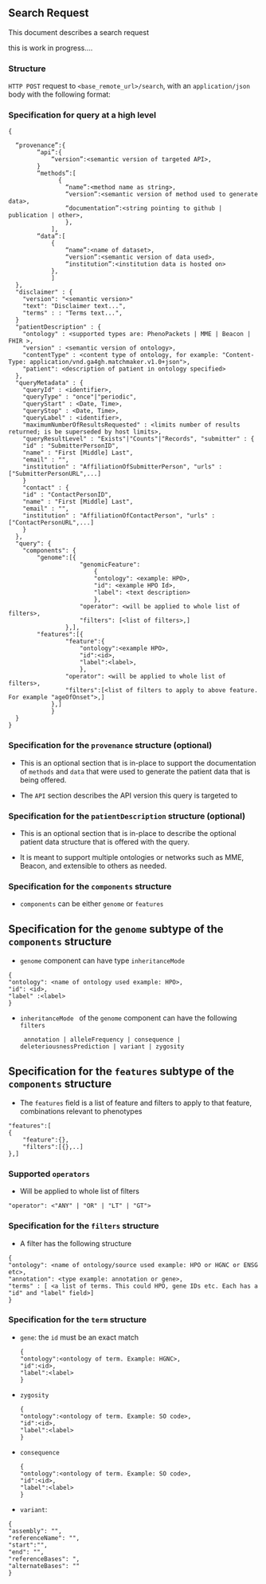 ## Search Request

This document describes a search request

this is work in progress....

### Structure

`HTTP POST` request to `<base_remote_url>/search`, with an `application/json` body with the following format:

### Specification for query at a high level

```
{

  “provenance”:{
		“api”:{
			“version”:<semantic version of targeted API>,
		}	
		“methods”:[
			  {
				“name”:<method name as string>,
				“version”:<semantic version of method used to generate data>,
				“documentation”:<string pointing to github | publication | other>,
			    },
			],
		“data”:[
			{
				“name”:<name of dataset>,
				“version”:<semantic version of data used>,
				“institution”:<institution data is hosted on>	
			},
			]
  },
  "disclaimer" : {
  	"version": "<semantic version>"
  	"text": "Disclaimer text...",
  	"terms" : : "Terms text...",
  }
  "patientDescription" : {
	"ontology" : <supported types are: PhenoPackets | MME | Beacon | FHIR >,
	"version" : <semantic version of ontology>,
	"contentType" : <content type of ontology, for example: "Content-Type: application/vnd.ga4gh.matchmaker.v1.0+json">, 
	"patient": <description of patient in ontology specified>
  },
  "queryMetadata" : {
	"queryId" : <identifier>,
	"queryType" : "once"|"periodic",
	"queryStart" : <Date, Time>,
	"queryStop" : <Date, Time>,
	"queryLabel" : <identifier>,
	"maximumNumberOfResultsRequested" : <limits number of results returned; is be superseded by host limits>,
	"queryResultLevel" : "Exists"|"Counts"|"Records", "submitter" : {
	"id" : "SubmitterPersonID",
	"name" : "First [Middle] Last",
	"email" : "",
	"institution" : "AffiliationOfSubmitterPerson", "urls" : ["SubmitterPersonURL",...]
	}
	"contact" : {
	"id" : "ContactPersonID",
	"name" : "First [Middle] Last",
	"email" : "",
	"institution" : "AffiliationOfContactPerson", "urls" : ["ContactPersonURL",...]
	}
  },
  "query": {
    "components": { 
		"genome":[{
					"genomicFeature": 
						{
						"ontology": <example: HPO>,
						"id": <example HPO Id>,
						"label": <text description>
						},
					"operator": <will be applied to whole list of filters>,
					"filters": [<list of filters>,]
				},],
		"features":[{
				"feature":{ 	
					"ontology":<example HPO>,
					"id":<id>,
					"label":<label>,
					},
				"operator": <will be applied to whole list of filters>,
				"filters":[<list of filters to apply to above feature. For example "ageOfOnset">,]
			},]
    		}
  }
}
```

### Specification for the `provenance` structure (optional)

* This is an optional section that is in-place to support the documentation of `methods` and `data` that were used to generate the patient data that is being offered.

* The `API` section describes the API version this query is targeted to

### Specification for the `patientDescription` structure  (optional)

* This is an optional section that is in-place to describe the optional patient data structure that is offered with the query.

* It is meant to support multiple ontologies or networks such as MME, Beacon, and extensible to others as needed.


### Specification for the `components` structure

* `components` can be either `genome` or `features`

## Specification for the `genome` subtype of the `components` structure

* `genome` component can have type 
	`inheritanceMode `
 
 ```
{
"ontology": <name of ontology used example: HPO>,
"id": <id>,
"label" :<label>
}
```


* `inheritanceMode ` of the `genome` component can have the following `filters`

	` annotation | alleleFrequency | consequence | deleteriousnessPrediction | variant | zygosity`
	

## Specification for the `features` subtype of the `components` structure

* The `features` field is a list of feature and filters to apply to that feature, combinations relevant to phenotypes
```
"features":[
{
	"feature":{},
	"filters":[{},..]
},]
```

### Supported `operators`

* Will be applied to whole list of filters

```
"operator": <"ANY" | "OR" | "LT" | "GT">
```


### Specification for the `filters` structure

 * A filter has the following structure
 
 ```
{
"ontology": <name of ontology/source used example: HPO or HGNC or ENSG etc>,
"annotation": <type example: annotation or gene>,
"terms" : [ <a list of terms. This could HPO, gene IDs etc. Each has a "id" and "label" field>]
}
 ```

### Specification for the `term` structure

* `gene`: the `id` must be an exact match
	```
	{
	"ontology":<ontology of term. Example: HGNC>,
	"id":<id>,
	"label":<label>
	}
	```
* `zygosity`
	```
	{
	"ontology":<ontology of term. Example: SO code>,
	"id":<id>,
	"label":<label>
	}
	```
* `consequence`
	```
	{
	"ontology":<ontology of term. Example: SO code>,
	"id":<id>,
	"label":<label>
	}
	```
* `variant`: 
```
{
"assembly": "",
"referenceName": "",
"start":"",
"end": "",
"referenceBases": ",
"alternateBases": ""
}
```
	

